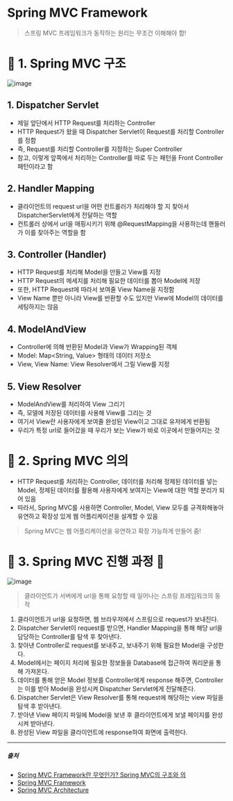 # Spring MVC Framework

> 스프링 MVC 프레임워크가 동작하는 원리는 무조건 이해해야 함!

# 📌 1. Spring MVC 구조

![image](https://github.com/SeoYeonBae/CS_study/assets/101535851/086e66a4-c5a4-4170-b3cf-74906973c55e)

## 1. Dispatcher Servlet

- 제일 앞단에서 HTTP Request를 처리하는 Controller
- HTTP Request가 왔을 때 Dispatcher Servlet이 Request를 처리할 Controller를 정함
- 즉, Request를 처리할 Controller를 지정하는 Super Controller
- 참고, 이렇게 앞쪽에서 처리하는 Controller를 따로 두는 패턴을 Front Controller 패턴이라고 함

## 2. Handler Mapping

- 클라이언트의 request url을 어떤 컨트롤러가 처리해야 할 지 찾아서 DispatcherServlet에게 전달하는 역할
- 컨트롤러 상에서 url을 매핑시키기 위해 @RequestMapping을 사용하는데 핸들러가 이를 찾아주는 역할을 함

## 3. Controller (Handler)

- HTTP Request를 처리해 Model을 만들고 View를 지정
- HTTP Request의 메세지를 처리해 필요한 데이터를 뽑아 Model에 저장
- 또한, HTTP Request에 따라서 보여줄 View Name을 지정함
- View Name 뿐만 아니라 View를 반환할 수도 있지만 View에 Model의 데이터를 세팅하지는 않음

## 4. ModelAndView

- Controller에 의해 반환된 Model과 View가 Wrapping된 객체
- Model: Map<String, Value> 형태의 데이터 저장소
- View, View Name: View Resolver에서 그릴 View를 지정

## 5. View Resolver

- ModelAndView를 처리하여 View 그리기
- 즉, 모델에 저장된 데이터를 사용해 View를 그리는 것
- 여기서 View란 사용자에게 보여줄 완성된 View이고 그대로 유저에게 반환됨
- 우리가 특정 url로 들어갔을 때 우리가 보는 View가 바로 이곳에서 만들어지는 것

# 📌 2. Spring MVC 의의

- HTTP Request를 처리하는 Controller, 데이터를 처리해 정제된 데이터를 넣는 Model, 정제된 데이터를 활용해 사용자에게 보여지는 View에 대한 역할 분리가 되어 있음
- 따라서, Spring MVC를 사용하면 Controller, Model, View 모두를 규격화해놓아 유연하고 확장성 있게 웹 어플리케이션을 설계할 수 있음

> Spring MVC는 웹 어플리케이션을 유연하고 확장 가능하게 만들어 줌!

# 🌟 3. Spring MVC 진행 과정 🌟
![image](https://github.com/SeoYeonBae/CS_study/assets/101535851/086e66a4-c5a4-4170-b3cf-74906973c55e)

> 클라이언트가 서버에게 url을 통해 요청할 때 일어나는 스프링 프레임워크의 동작

1. 클라이언트가 url을 요청하면, 웹 브라우저에서 스프링으로 request가 보내진다.
2. Dispatcher Servlet이 request를 받으면, Handler Mapping을 통해 해당 url을 담당하는 Controller를 탐색 후 찾아낸다.
3. 찾아낸 Controller로 request를 보내주고, 보내주기 위해 필요한 Model을 구성한다.
4. Model에서는 페이지 처리에 필요한 정보들을 Database에 접근하여 쿼리문을 통해 가져온다.
5. 데이터를 통해 얻은 Model 정보를 Controller에게 response 해주면, Controller는 이를 받아 Model을 완성시켜 Dispatcher Servlet에게 전달해준다.
6. Dispatcher Servlet은 View Resolver를 통해 request에 해당하는 view 파일을 탐색 후 받아낸다.
7. 받아낸 View 페이지 파일에 Model을 보낸 후 클라이언트에게 보낼 페이지를 완성시켜 받아낸다.
8. 완성된 View 파일을 클라이언트에 response하여 화면에 출력한다.

---

##### 출처

- [Spring MVC Framework란 무엇인가? Spring MVC의 구조와 의](https://kotlinworld.com/326)
- [Spring MVC Framework](https://gyoogle.dev/blog/web-knowledge/spring-knowledge/Spring%20MVC.html)
- [Spring MVC Architecture](https://www.egovframe.go.kr/wiki/doku.php?id=egovframework:rte:ptl:spring_mvc_architecture)
